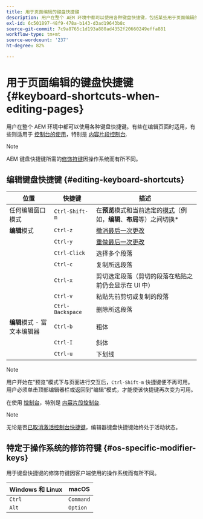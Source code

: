 ```yaml
---
title: 用于页面编辑的键盘快捷键
description: 用户在整个 AEM 环境中都可以使用各种键盘快捷键，包括某些用于页面编辑的快捷键
exl-id: 6c501897-48f9-478a-b143-d3ad19643b8c
source-git-commit: 7c9a8765c1d193a880ad4352f20660249effa881
workflow-type: tm+mt
source-wordcount: '237'
ht-degree: 82%

---
```


# 用于页面编辑的键盘快捷键 {#keyboard-shortcuts-when-editing-pages}

用户在整个 AEM 环境中都可以使用各种键盘快捷键。有些在编辑页面时适用，有些则适用于 [控制台的使用](/help/sites-cloud/authoring/getting-started/keyboard-shortcuts.md)，特别是 [内容片段控制台](/help/sites-cloud/administering/content-fragments/content-fragments-console-keyboard-shortcuts.md).

>[!NOTE]
>
>AEM 键盘快捷键所需的[修饰符键](#os-specific-modifier-keys)因操作系统而有所不同。

## 编辑键盘快捷键 {#editing-keyboard-shortcuts}

| 位置 | 快捷键 | 描述 |
|---|---|---|
| 任何编辑窗口模式 | `Ctrl-Shift-m` | 在&#x200B;**预览**&#x200B;模式和当前选定的[模式](/help/sites-cloud/authoring/fundamentals/environment-tools.md#page-modes)</a>（例如，**编辑**、**布局**&#x200B;等）之间切换* |
| **编辑**&#x200B;模式 | `Ctrl-z` | [撤消最后一次更改](/help/sites-cloud/authoring/fundamentals/editing-content.md#undoing-and-redoing-page-edits) |
|  | `Ctrl-y` | [重做最后一次更改](/help/sites-cloud/authoring/fundamentals/editing-content.md#undoing-and-redoing-page-edits) |
|  | `Ctrl-Click` | 选择多个段落 |
|  | `Ctrl-c` | 复制所选段落 |
|  | `Ctrl-x` | 剪切选定段落（剪切的段落在粘贴之前仍会显示在 UI 中） |
|  | `Ctrl-v` | 粘贴先前剪切或复制的段落 |
|  | `Ctrl-Backspace` | 删除所选段落 |
| **编辑**&#x200B;模式 - 富文本编辑器 | `Ctrl-b` | 粗体 |
|  | `Ctrl-I` | 斜体 |
|  | `Ctrl-u` | 下划线 |

>[!NOTE]
>
>用户开始在“预览”模式下与页面进行交互后，`Ctrl-Shift-m` 快捷键便不再可用。用户必须单击顶部编辑器栏或返回到“编辑”模式，才能使该快捷键再次变为可用。

在使用 [控制台](/help/sites-cloud/authoring/getting-started/keyboard-shortcuts.md)，特别是 [内容片段控制台](/help/sites-cloud/administering/content-fragments/content-fragments-console-keyboard-shortcuts.md).

>[!NOTE]
>
>无论是否[已取消激活控制台快捷键](/help/sites-cloud/authoring/getting-started/keyboard-shortcuts.md#deactivating-keyboard-shortcuts)，编辑器键盘快捷键始终处于活动状态。

## 特定于操作系统的修饰符键 {#os-specific-modifier-keys}

用于键盘快捷键的修饰符键因客户端使用的操作系统而有所不同。

| Windows 和 Linux | macOS |
|---|---|
| `Ctrl` | `Command` |
| `Alt` | `Option` |
